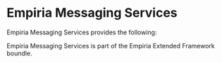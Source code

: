 ﻿Empiria Messaging Services
==========================

Empiria Messaging Services provides the following:


Empiria Messaging Services is part of the Empiria Extended Framework boundle.
